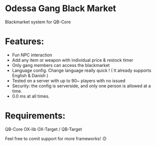 # Odessa Gang Black Market
Blackmarket system for QB-Core

# Features:
 - Fun NPC interaction
 - Add any item or weapon with individual price & restock timer
 - Only gang members can access the blackmarket
 - Language config. Change language really quick ! ( It already supports English & Danish )
 - Tested on a server with up to 90~ players with no issued
 - Security: the config is serverside, and only one person is allowed at a time.
 - 0.0 ms at all times.

# Requirements:
QB-Core
OX-lib
OX-Target / QB-Target

Feel free to comit support for more frameworks! :D 

